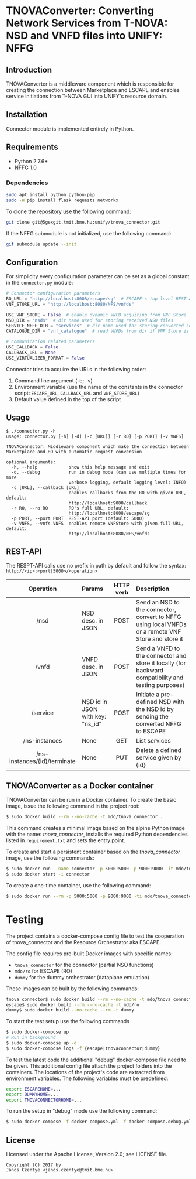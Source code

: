 # TNOVAConverter: Converting Network Services from T-NOVA: NSD and VNFD files into UNIFY: NFFG

## Introduction

TNOVAConverter is a middleware component which is responsible for creating the connection 
between Marketplace and ESCAPE and enables service initiations from T-NOVA GUI into UNIFY's 
resource domain.

## Installation

Connector module is implemented entirely in Python.

## Requirements

* Python 2.7.6+
* NFFG 1.0

### Dependencies

```bash
sudo apt install python python-pip
sudo -H pip install flask requests networkx
```

To clone the repository use the following command:

```bash
git clone git@5gexgit.tmit.bme.hu:unify/tnova_connector.git
```

If the NFFG submodule is not initialized, use the following command:

```bash
git submodule update --init
```

## Configuration

For simplicity every configuration parameter can be set as a global constant in the `connector.py` module:

```python
# Connector configuration parameters
RO_URL = "http://localhost:8008/escape/sg"  # ESCAPE's top level REST-API
VNF_STORE_URL = "http://localhost:8080/NFS/vnfds"

USE_VNF_STORE = False  # enable dynamic VNFD acquiring from VNF Store
NSD_DIR = "nsds"  # dir name used for storing received NSD files
SERVICE_NFFG_DIR = "services"  # dir name used for storing converted services
CATALOGUE_DIR = "vnf_catalogue"  # read VNFDs from dir if VNF Store is disabled

# Communication related parameters
USE_CALLBACK = False
CALLBACK_URL = None
USE_VIRTUALIZER_FORMAT = False
```

Connector tries to acquire the URLs in the following order:

1. Command line argument (-e; -v)
2. Environment variable (use the name of the constants in the connector script: `ESCAPE_URL`, `CALLBACK_URL` and `VNF_STORE_URL`)
3. Default value defined in the top of the script

## Usage

```
$ ./connector.py -h
usage: connector.py [-h] [-d] [-c [URL]] [-r RO] [-p PORT] [-v VNFS]

TNOVAConnector: Middleware component which make the connection between
Marketplace and RO with automatic request conversion

optional arguments:
  -h, --help            show this help message and exit
  -d, --debug           run in debug mode (can use multiple times for more
                        verbose logging, default logging level: INFO)
  -c [URL], --callback [URL]
                        enables callbacks from the RO with given URL, default:
                        http://localhost:9000/callback
  -r RO, --ro RO        RO's full URL, default:
                        http://localhost:8008/escape/sg
  -p PORT, --port PORT  REST-API port (default: 5000)
  -v VNFS, --vnfs VNFS  enables remote VNFStore with given full URL, default:
                        http://localhost:8080/NFS/vnfds
```

## REST-API

The RESPT-API calls use no prefix in path by default and follow the syntax: ``http://<ip>:<port|5000>/<operation>``

| Operation                     | Params                            | HTTP verb | Description                                                                                        |
|:-----------------------------:|:----------------------------------|:---------:|:---------------------------------------------------------------------------------------------------|
| /nsd                          | NSD desc. in JSON                 | POST      | Send an NSD to the connector, convert to NFFG using local VNFDs or a remote VNF Store and store it |
| /vnfd                         | VNFD desc. in JSON                | POST      | Send a VNFD to the connector and store it locally (for backward compatibility and testing purposes)|
| /service                      | NSD id in JSON with key: "ns_id"  | POST      | Initiate a pre-defined NSD with the NSD id by sending the converted NFFG to ESCAPE                 |
| /ns-instances                 | None                              | GET       | List services                                                                                      |
| /ns-instances/{id}/terminate  | None                              | PUT       | Delete a defined service given by {id}                                                             |

## TNOVAConverter as a Docker container

TNOVAConverter can be run in a Docker container. To create the basic image, issue the following command 
in the project root:

```bash
$ sudo docker build --rm --no-cache -t mdo/tnova_connector .
```

This command creates a minimal image based on the alpine Python image with the name: _tnova_connector_, 
installs the required Python dependencies listed in `requirement.txt` and sets the entry point.

To create and start a persistent container based on the _tnova_connector_ image, use the following commands:

```bash
$ sudo docker run --name connector -p 5000:5000 -p 9000:9000 -it mdo/tnova_connector
$ sudo docker start -i connector
```

To create a one-time container, use the following command:

```bash
$ sudo docker run --rm -p 5000:5000 -p 9000:9000 -ti mdo/tnova_connector
```

# Testing

The project contains a docker-compose config file to test the cooperation of 
tnova_connector and the Resource Orchestrator aka ESCAPE.

The config file requires pre-built Docker images with specific names:
  * `tnova_connector` for the connector (partial NSO functions)
  * `mdo/ro` for ESCAPE (RO)
  * `dummy` for the dummy orchestrator (dataplane emulation)
  
These images can be built by the following commands:

```bash
tnova_connector$ sudo docker build --rm --no-cache -t mdo/tnova_connector .
escape$ sudo docker build --rm --no-cache -t mdo/ro .
dummy$ sudo docker build --no-cache --rm -t dummy .
```

To start the test setup use the following commands

```bash
$ sudo docker-compose up
# Run in background
$ sudo docker-compose up -d
$ sudo docker-compose logs -f {escape|tnovaconnector|dummy}
```

To test the latest code the additional "debug" docker-compose file need to be 
given. This additional config file attach the project folders into the containers.
The locations of the project's code are extracted from environment variables.
The following variables must be predefined:

```bash
export ESCAPEHOME=...
export DUMMYHOME=...
export TNOVACONNECTORHOME=...
```

To run the setup in "debug" mode use the following command:

```bash
$ sudo docker-compose -f docker-compose.yml -f docker-compose.debug.yml up
```

## License

Licensed under the Apache License, Version 2.0; see LICENSE file.

    Copyright (C) 2017 by
    János Czentye <janos.czentye@tmit.bme.hu>